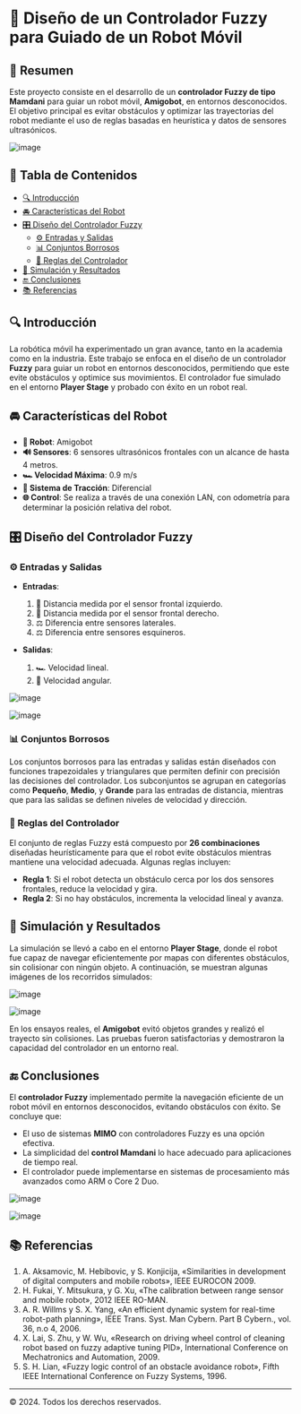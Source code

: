 # 🤖 Diseño de un Controlador Fuzzy para Guiado de un Robot Móvil

## 📝 Resumen

Este proyecto consiste en el desarrollo de un **controlador Fuzzy de tipo Mamdani** para guiar un robot móvil, **Amigobot**, en entornos desconocidos. El objetivo principal es evitar obstáculos y optimizar las trayectorias del robot mediante el uso de reglas basadas en heurística y datos de sensores ultrasónicos.

![image](https://github.com/user-attachments/assets/c58ad232-7ecf-4580-9cb9-7cbd5e2156d0)

## 📑 Tabla de Contenidos
- [🔍 Introducción](#introducción)
- [🚘 Características del Robot](#características-del-robot)
- [🎛️ Diseño del Controlador Fuzzy](#diseño-del-controlador-fuzzy)
  - [⚙️ Entradas y Salidas](#entradas-y-salidas)
  - [📊 Conjuntos Borrosos](#conjuntos-borrosos)
  - [📜 Reglas del Controlador](#reglas-del-controlador)
- [🧪 Simulación y Resultados](#simulación-y-resultados)
- [🔚 Conclusiones](#conclusiones)
- [📚 Referencias](#referencias)

## 🔍 Introducción

La robótica móvil ha experimentado un gran avance, tanto en la academia como en la industria. Este trabajo se enfoca en el diseño de un controlador **Fuzzy** para guiar un robot en entornos desconocidos, permitiendo que este evite obstáculos y optimice sus movimientos. El controlador fue simulado en el entorno **Player Stage** y probado con éxito en un robot real.

## 🚘 Características del Robot

- **🤖 Robot**: Amigobot
- **🔊 Sensores**: 6 sensores ultrasónicos frontales con un alcance de hasta 4 metros.
- **🏎️ Velocidad Máxima**: 0.9 m/s
- **🛞 Sistema de Tracción**: Diferencial
- **🌐 Control**: Se realiza a través de una conexión LAN, con odometría para determinar la posición relativa del robot.

## 🎛️ Diseño del Controlador Fuzzy

### ⚙️ Entradas y Salidas
- **Entradas**:
  1. 🔄 Distancia medida por el sensor frontal izquierdo.
  2. 🔄 Distancia medida por el sensor frontal derecho.
  3. ⚖️ Diferencia entre sensores laterales.
  4. ⚖️ Diferencia entre sensores esquineros.
  
- **Salidas**:
  1. 🏎️ Velocidad lineal.
  2. 🔄 Velocidad angular.
 
![image](https://github.com/user-attachments/assets/9c7ba81e-3bad-4eab-be4f-cd3a7b53a439)

![image](https://github.com/user-attachments/assets/28bb4fbd-a65d-461f-a942-3df126237c83)


### 📊 Conjuntos Borrosos

Los conjuntos borrosos para las entradas y salidas están diseñados con funciones trapezoidales y triangulares que permiten definir con precisión las decisiones del controlador. Los subconjuntos se agrupan en categorías como **Pequeño**, **Medio**, y **Grande** para las entradas de distancia, mientras que para las salidas se definen niveles de velocidad y dirección.

### 📜 Reglas del Controlador

El conjunto de reglas Fuzzy está compuesto por **26 combinaciones** diseñadas heurísticamente para que el robot evite obstáculos mientras mantiene una velocidad adecuada. Algunas reglas incluyen:

- **Regla 1**: Si el robot detecta un obstáculo cerca por los dos sensores frontales, reduce la velocidad y gira.
- **Regla 2**: Si no hay obstáculos, incrementa la velocidad lineal y avanza.

## 🧪 Simulación y Resultados

La simulación se llevó a cabo en el entorno **Player Stage**, donde el robot fue capaz de navegar eficientemente por mapas con diferentes obstáculos, sin colisionar con ningún objeto. A continuación, se muestran algunas imágenes de los recorridos simulados:

![image](https://github.com/user-attachments/assets/4e5ac288-ade1-41c8-bbfb-99c8bc9c061a)

![image](https://github.com/user-attachments/assets/18e49153-9db8-4a80-8688-3447aeb635ad)

En los ensayos reales, el **Amigobot** evitó objetos grandes y realizó el trayecto sin colisiones. Las pruebas fueron satisfactorias y demostraron la capacidad del controlador en un entorno real.

## 🔚 Conclusiones

El **controlador Fuzzy** implementado permite la navegación eficiente de un robot móvil en entornos desconocidos, evitando obstáculos con éxito. Se concluye que:

- El uso de sistemas **MIMO** con controladores Fuzzy es una opción efectiva.
- La simplicidad del **control Mamdani** lo hace adecuado para aplicaciones de tiempo real.
- El controlador puede implementarse en sistemas de procesamiento más avanzados como ARM o Core 2 Duo.

![image](https://github.com/user-attachments/assets/946b8d6f-19cf-4cfa-a7fd-2ecaac9be5ff)

![image](https://github.com/user-attachments/assets/8b477a48-596a-46d2-aecf-eda3b2e2df5b)


## 📚 Referencias

1. A. Aksamovic, M. Hebibovic, y S. Konjicija, «Similarities in development of digital computers and mobile robots», IEEE EUROCON 2009.
2. H. Fukai, Y. Mitsukura, y G. Xu, «The calibration between range sensor and mobile robot», 2012 IEEE RO-MAN.
3. A. R. Willms y S. X. Yang, «An efficient dynamic system for real-time robot-path planning», IEEE Trans. Syst. Man Cybern. Part B Cybern., vol. 36, n.o 4, 2006.
4. X. Lai, S. Zhu, y W. Wu, «Research on driving wheel control of cleaning robot based on fuzzy adaptive tuning PID», International Conference on Mechatronics and Automation, 2009.
5. S. H. Lian, «Fuzzy logic control of an obstacle avoidance robot», Fifth IEEE International Conference on Fuzzy Systems, 1996.

---

© 2024. Todos los derechos reservados.
